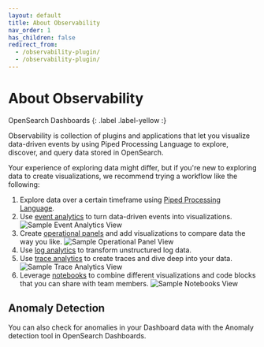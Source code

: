 ```yaml
---
layout: default
title: About Observability
nav_order: 1
has_children: false
redirect_from:
  - /observability-plugin/
  - /observability-plugin/
---
```


# About Observability
OpenSearch Dashboards
{: .label .label-yellow :}

Observability is collection of plugins and applications that let you visualize data-driven events by using Piped Processing Language to explore, discover, and query data stored in OpenSearch.

Your experience of exploring data might differ, but if you're new to exploring data to create visualizations, we recommend trying a workflow like the following:

1. Explore data over a certain timeframe using [Piped Processing Language]({{site.url}}{{site.baseurl}}/observability-plugin/ppl/index).
2. Use [event analytics]({{site.url}}{{site.baseurl}}/observability-plugin/event-analytics) to turn data-driven events into visualizations.
  ![Sample Event Analytics View]({{site.url}}{{site.baseurl}}/images/event-analytics.png)
3. Create [operational panels]({{site.url}}{{site.baseurl}}/observability-plugin/operational-panels) and add visualizations to compare data the way you like.
  ![Sample Operational Panel View]({{site.url}}{{site.baseurl}}/images/operational-panel.png)
4. Use [log analytics]({{site.url}}{{site.baseurl}}/observability-plugin/log-analytics) to transform unstructured log data.
5. Use [trace analytics]({{site.url}}{{site.baseurl}}/observability-plugin/trace/index) to create traces and dive deep into your data.
  ![Sample Trace Analytics View]({{site.url}}{{site.baseurl}}/images/observability-trace.png)
6. Leverage [notebooks]({{site.url}}{{site.baseurl}}/observability-plugin/notebooks) to combine different visualizations and code blocks that you can share with team members.
  ![Sample Notebooks View]({{site.url}}{{site.baseurl}}/images/notebooks.png)


## Anomaly Detection

You can also check for anomalies in your Dashboard data with the Anomaly detection tool in OpenSearch Dashboards.